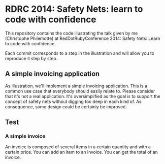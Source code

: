 # RDRC 2014: Safety Nets: learn to code with confidence

This repository contains the code illustrating the talk given by me
(Christophe Philemotte) at RedDotRubyConference 2014: Safety Nets: Learn to
code with confidence.

Each commit corresponds to a step in the illustration and will allow you to
reproduce it step by step.

## A simple invoicing application

As illustration, we'll implement a simple invoicing application. This is a
common use case that everybody should easily relate to. Please consider that
it's not a real application. It's oversimplified as the goal is to support the
concept of safety nets without digging too deep in each kind of. As
consequence, some design could be certainly be improved.

## Test

### A simple invoice

An invoice is composed of several items in a certain quantity and with a
certain price. You can add an item to an invoice. You can get the total
of an invoice.

